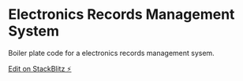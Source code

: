 # Electronics Records Management System
Boiler plate code for a electronics records management sysem.

[Edit on StackBlitz ⚡️](https://stackblitz.com/edit/js-haxdan)
